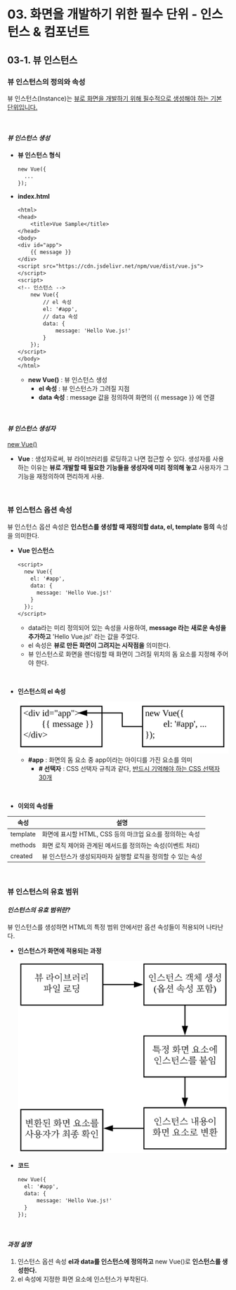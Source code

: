 # 03. 화면을 개발하기 위한 필수 단위 - 인스턴스 & 컴포넌트

## 03-1. 뷰 인스턴스

### 뷰 인스턴스의 정의와 속성

뷰 인스턴스(Instance)는 <u>뷰로 화면을 개발하기 위해 필수적으로 생성해야 하는 기본 단위입니다.</u>

<br>

#### *뷰 인스턴스 생성*

* **뷰 인스턴스 형식**

  ```vue
  new Vue({
  	...
  });
  ```

* **index.html**

  ```vue
  <html>
  <head>
      <title>Vue Sample</title>
  </head>
  <body>
  <div id="app">
      {{ message }}
  </div>
  <script src="https://cdn.jsdelivr.net/npm/vue/dist/vue.js"></script>
  <script>
  <!-- 인스턴스 -->
      new Vue({
          // el 속성
          el: '#app',
          // data 속성
          data: {
              message: 'Hello Vue.js!'
          }
      });
  </script>
  </body>
  </html>
  ```

  * **new Vue()** : 뷰 인스턴스 생성
    * **el 속성** : 뷰 인스턴스가 그려질 지점
    * **data 속성** : message 값을 정의하여 화면의 {{ message }} 에 연결

<br>

#### *뷰 인스턴스 생성자*

<u>new Vue()</u>

* **Vue** : 생성자로써, 뷰 라이브러리를 로딩하고 나면 접근할 수 있다. 생성자를 사용하는 이유는 **뷰로 개발할 때 필요한 기능들을 생성자에 미리 정의해 놓고** 사용자가 그 기능을 재정의하여 편리하게 사용.

<br>

### 뷰 인스턴스 옵션 속성

뷰 인스턴스 옵션 속성은 **인스턴스를 생성할 때 재정의할 data, el, template 등의** 속성을 의미한다.

* **Vue 인스턴스**

  ```vue
  <script>
    new Vue({
      el: '#app',
      data: {
        message: 'Hello Vue.js!'
      }
    });
  </script>
  ```

  * data라는 미리 정의되어 있는 속성을 사용하여, **message 라는 새로운 속성을 추가하고** 'Hello Vue.js!' 라는 값을 주었다.
  * el 속성은 **뷰로 만든 화면이 그려지는 시작점을** 의미한다.
  * 뷰 인스턴스로 화면을 렌더링할 때 화면이 그려질 위치의 돔 요소를 지정해 주어야 한다.

<br>

* **인스턴스의 el 속성**

  <img src="../capture/스크린샷 2019-11-21 오전 1.40.14.png">

  * **\#app** : 화면의 돔 요소 중 app이라는 아이디를 가진 요소를 의미
    * **\# 선택자** : CSS 선택자 규칙과 같다, [반드시 기억해야 하는 CSS 선택자 30개](https://code.tutsplus.com/ko/tutorials/the-30-css-selectors-you-must-memorize--net-16048)

<br>

* **이외의 속성들**

| 속성     | 설명                                                         |
| -------- | ------------------------------------------------------------ |
| template | 화면에 표시할 HTML, CSS 등의 마크업 요소를 정의하는 속성     |
| methods  | 화면 로직 제어와 관계된 메서드를 정의하는 속성(이벤트 처리)  |
| created  | 뷰 인스턴스가 생성되자마자 실행할 로직을 정의할 수 있는 속성 |

<br>

### 뷰 인스턴스의 유효 범위

#### *인스턴스의 유효 범위란?*

뷰 인스턴스를 생성하면 HTML의 특정 범위 안에서만 옵션 속성들이 적용되어 나타난다.

* **인스턴스가 화면에 적용되는 과정**

  <img src="../capture/스크린샷 2019-11-21 오전 1.50.40.png" width=500>

* **코드**

  ```vue
  new Vue({
  	el: '#app',
  	data: {
  		message: 'Hello Vue.js!'
  	}
  });
  ```

<br>

#### *과정 설명*

1. 인스턴스 옵션 속성 **el과 data를 인스턴스에 정의하고** new Vue()로 **인스턴스를 생성한다.**
2. el 속성에 지정한 화면 요소에 인스턴스가 부착된다.                                               

